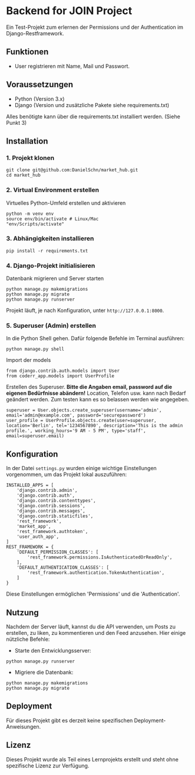 # Backend for JOIN Project

Ein Test-Projekt zum erlernen der Permissions und der Authentication im Django-Restframework.

## Funktionen
- User registrieren mit Name, Mail und Passwort.

## Voraussetzungen
- Python (Version 3.x)
- Django (Version und zusätzliche Pakete siehe requirements.txt)

Alles benötigte kann über die requirements.txt installiert werden. (Siehe Punkt 3)

## Installation
### 1. Projekt klonen
```
git clone git@github.com:DanielSchn/market_hub.git
cd market_hub
```
### 2. Virtual Environment erstellen
Virtuelles Python-Umfeld erstellen und aktivieren
```
python -m venv env
source env/bin/activate # Linux/Mac
"env/Scripts/activate"
```
### 3. Abhängigkeiten installieren
```
pip install -r requirements.txt
```
### 4. Django-Projekt initialisieren
Datenbank migrieren und Server starten
```
python manage.py makemigrations
python manage.py migrate
python manage.py runserver
```
Projekt läuft, je nach Konfiguration, unter `http://127.0.0.1:8000`.
### 5. Superuser (Admin) erstellen
In die Python Shell gehen. Dafür folgende Befehle im Terminal ausführen:
```
python manage.py shell
```
Import der models
```
from django.contrib.auth.models import User
from coderr_app.models import UserProfile
```
Erstellen des Superuser. **Bitte die Angaben email, password auf die eigenen Bedürfnisse abändern!** Location, Telefon usw. kann nach Bedarf geändert werden. Zum testen kann es so belassen werden wie angegeben.
```
superuser = User.objects.create_superuser(username='admin', email='admin@example.com', password='securepassword')
user_profile = UserProfile.objects.create(user=superuser, location='Berlin', tel='1234567890', description='This is the admin profile.', working_hours='9 AM - 5 PM', type='staff', email=superuser.email)
```

## Konfiguration
In der Datei `settings.py` wurden einige wichtige Einstellungen vorgenommen, um das Projekt lokal auszuführen:
```
INSTALLED_APPS = [
    'django.contrib.admin',
    'django.contrib.auth',
    'django.contrib.contenttypes',
    'django.contrib.sessions',
    'django.contrib.messages',
    'django.contrib.staticfiles',
    'rest_framework',
    'market_app',
    'rest_framework.authtoken',
    'user_auth_app',
]
REST_FRAMEWORK = {
    'DEFAULT_PERMISSION_CLASSES': [
        'rest_framework.permissions.IsAuthenticatedOrReadOnly',
    ],
    'DEFAULT_AUTHENTICATION_CLASSES': [
        'rest_framework.authentication.TokenAuthentication',
    ]
}
```
Diese Einstellungen ermöglichen 'Permissions' und die 'Authentication'.

## Nutzung
Nachdem der Server läuft, kannst du die API verwenden, um Posts zu erstellen, zu liken, zu kommentieren und den Feed anzusehen. Hier einige nützliche Befehle:

- Starte den Entwicklungsserver:
```
python manage.py runserver
```
- Migriere die Datenbank:
```
python manage.py makemigrations
python manage.py migrate
```

## Deployment
Für dieses Projekt gibt es derzeit keine spezifischen Deployment-Anweisungen.

## Lizenz
Dieses Projekt wurde als Teil eines Lernprojekts erstellt und steht ohne spezifische Lizenz zur Verfügung.
